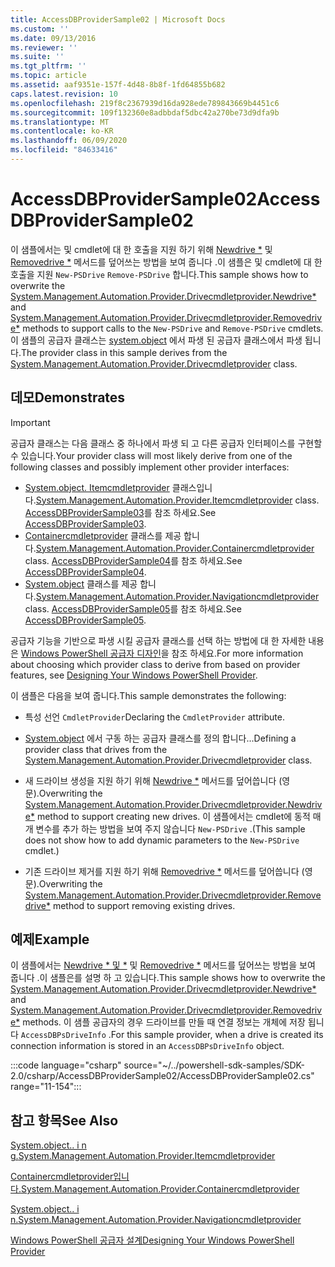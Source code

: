 ```yaml
---
title: AccessDBProviderSample02 | Microsoft Docs
ms.custom: ''
ms.date: 09/13/2016
ms.reviewer: ''
ms.suite: ''
ms.tgt_pltfrm: ''
ms.topic: article
ms.assetid: aaf9351e-157f-4d48-8b8f-1fd64855b682
caps.latest.revision: 10
ms.openlocfilehash: 219f8c2367939d16da928ede789843669b4451c6
ms.sourcegitcommit: 109f132360e8adbbdaf5dbc42a270be73d9dfa9b
ms.translationtype: MT
ms.contentlocale: ko-KR
ms.lasthandoff: 06/09/2020
ms.locfileid: "84633416"
---
```

# <a name="accessdbprovidersample02"></a><span data-ttu-id="130b1-102">AccessDBProviderSample02</span><span class="sxs-lookup"><span data-stu-id="130b1-102">AccessDBProviderSample02</span></span>

<span data-ttu-id="130b1-103">이 샘플에서는 및 cmdlet에 대 한 호출을 지원 하기 위해 [Newdrive \*](/dotnet/api/System.Management.Automation.Provider.DriveCmdletProvider.NewDrive) 및 [Removedrive \*](/dotnet/api/System.Management.Automation.Provider.DriveCmdletProvider.RemoveDrive) 메서드를 덮어쓰는 방법을 보여 줍니다 .이 샘플은 및 cmdlet에 대 한 호출을 지원 `New-PSDrive` `Remove-PSDrive` 합니다.</span><span class="sxs-lookup"><span data-stu-id="130b1-103">This sample shows how to overwrite the [System.Management.Automation.Provider.Drivecmdletprovider.Newdrive\*](/dotnet/api/System.Management.Automation.Provider.DriveCmdletProvider.NewDrive) and [System.Management.Automation.Provider.Drivecmdletprovider.Removedrive\*](/dotnet/api/System.Management.Automation.Provider.DriveCmdletProvider.RemoveDrive) methods to support calls to the `New-PSDrive` and `Remove-PSDrive` cmdlets.</span></span> <span data-ttu-id="130b1-104">이 샘플의 공급자 클래스는 [system.object](/dotnet/api/System.Management.Automation.Provider.DriveCmdletProvider) 에서 파생 된 공급자 클래스에서 파생 됩니다.</span><span class="sxs-lookup"><span data-stu-id="130b1-104">The provider class in this sample derives from the [System.Management.Automation.Provider.Drivecmdletprovider](/dotnet/api/System.Management.Automation.Provider.DriveCmdletProvider) class.</span></span>

## <a name="demonstrates"></a><span data-ttu-id="130b1-105">데모</span><span class="sxs-lookup"><span data-stu-id="130b1-105">Demonstrates</span></span>

> [!IMPORTANT]
> <span data-ttu-id="130b1-106">공급자 클래스는 다음 클래스 중 하나에서 파생 되 고 다른 공급자 인터페이스를 구현할 수 있습니다.</span><span class="sxs-lookup"><span data-stu-id="130b1-106">Your provider class will most likely derive from one of the following classes and possibly implement other provider interfaces:</span></span>
>
> - <span data-ttu-id="130b1-107">[System.object. Itemcmdletprovider](/dotnet/api/System.Management.Automation.Provider.ItemCmdletProvider) 클래스입니다.</span><span class="sxs-lookup"><span data-stu-id="130b1-107">[System.Management.Automation.Provider.Itemcmdletprovider](/dotnet/api/System.Management.Automation.Provider.ItemCmdletProvider) class.</span></span> <span data-ttu-id="130b1-108">[AccessDBProviderSample03](./accessdbprovidersample03.md)를 참조 하세요.</span><span class="sxs-lookup"><span data-stu-id="130b1-108">See [AccessDBProviderSample03](./accessdbprovidersample03.md).</span></span>
> - <span data-ttu-id="130b1-109">[Containercmdletprovider](/dotnet/api/System.Management.Automation.Provider.ContainerCmdletProvider) 클래스를 제공 합니다.</span><span class="sxs-lookup"><span data-stu-id="130b1-109">[System.Management.Automation.Provider.Containercmdletprovider](/dotnet/api/System.Management.Automation.Provider.ContainerCmdletProvider) class.</span></span> <span data-ttu-id="130b1-110">[AccessDBProviderSample04](./accessdbprovidersample04.md)를 참조 하세요.</span><span class="sxs-lookup"><span data-stu-id="130b1-110">See [AccessDBProviderSample04](./accessdbprovidersample04.md).</span></span>
> - <span data-ttu-id="130b1-111">[System.object](/dotnet/api/System.Management.Automation.Provider.NavigationCmdletProvider) 클래스를 제공 합니다.</span><span class="sxs-lookup"><span data-stu-id="130b1-111">[System.Management.Automation.Provider.Navigationcmdletprovider](/dotnet/api/System.Management.Automation.Provider.NavigationCmdletProvider) class.</span></span> <span data-ttu-id="130b1-112">[AccessDBProviderSample05](./accessdbprovidersample05.md)를 참조 하세요.</span><span class="sxs-lookup"><span data-stu-id="130b1-112">See [AccessDBProviderSample05](./accessdbprovidersample05.md).</span></span>
>
> <span data-ttu-id="130b1-113">공급자 기능을 기반으로 파생 시킬 공급자 클래스를 선택 하는 방법에 대 한 자세한 내용은 [Windows PowerShell 공급자 디자인](./provider-types.md)을 참조 하세요.</span><span class="sxs-lookup"><span data-stu-id="130b1-113">For more information about choosing which provider class to derive from based on provider features, see [Designing Your Windows PowerShell Provider](./provider-types.md).</span></span>

<span data-ttu-id="130b1-114">이 샘플은 다음을 보여 줍니다.</span><span class="sxs-lookup"><span data-stu-id="130b1-114">This sample demonstrates the following:</span></span>

- <span data-ttu-id="130b1-115">특성 선언 `CmdletProvider`</span><span class="sxs-lookup"><span data-stu-id="130b1-115">Declaring the `CmdletProvider` attribute.</span></span>

- <span data-ttu-id="130b1-116">[System.object](/dotnet/api/System.Management.Automation.Provider.DriveCmdletProvider) 에서 구동 하는 공급자 클래스를 정의 합니다...</span><span class="sxs-lookup"><span data-stu-id="130b1-116">Defining a provider class that drives from the [System.Management.Automation.Provider.Drivecmdletprovider](/dotnet/api/System.Management.Automation.Provider.DriveCmdletProvider) class.</span></span>

- <span data-ttu-id="130b1-117">새 드라이브 생성을 지원 하기 위해 [Newdrive \*](/dotnet/api/System.Management.Automation.Provider.DriveCmdletProvider.NewDrive) 메서드를 덮어씁니다 (영문).</span><span class="sxs-lookup"><span data-stu-id="130b1-117">Overwriting the [System.Management.Automation.Provider.Drivecmdletprovider.Newdrive\*](/dotnet/api/System.Management.Automation.Provider.DriveCmdletProvider.NewDrive) method to support creating new drives.</span></span> <span data-ttu-id="130b1-118">이 샘플에서는 cmdlet에 동적 매개 변수를 추가 하는 방법을 보여 주지 않습니다 `New-PSDrive` .</span><span class="sxs-lookup"><span data-stu-id="130b1-118">(This sample does not show how to add dynamic parameters to the `New-PSDrive` cmdlet.)</span></span>

- <span data-ttu-id="130b1-119">기존 드라이브 제거를 지원 하기 위해 [Removedrive \*](/dotnet/api/System.Management.Automation.Provider.DriveCmdletProvider.RemoveDrive) 메서드를 덮어씁니다 (영문).</span><span class="sxs-lookup"><span data-stu-id="130b1-119">Overwriting the [System.Management.Automation.Provider.Drivecmdletprovider.Removedrive\*](/dotnet/api/System.Management.Automation.Provider.DriveCmdletProvider.RemoveDrive) method to support removing existing drives.</span></span>

## <a name="example"></a><span data-ttu-id="130b1-120">예제</span><span class="sxs-lookup"><span data-stu-id="130b1-120">Example</span></span>

<span data-ttu-id="130b1-121">이 샘플에서는 [Newdrive \* 및 \*](/dotnet/api/System.Management.Automation.Provider.DriveCmdletProvider.NewDrive) 및 [Removedrive \*](/dotnet/api/System.Management.Automation.Provider.DriveCmdletProvider.RemoveDrive) 메서드를 덮어쓰는 방법을 보여 줍니다 .이 샘플은를 설명 하 고 있습니다.</span><span class="sxs-lookup"><span data-stu-id="130b1-121">This sample shows how to overwrite the [System.Management.Automation.Provider.Drivecmdletprovider.Newdrive\*](/dotnet/api/System.Management.Automation.Provider.DriveCmdletProvider.NewDrive) and [System.Management.Automation.Provider.Drivecmdletprovider.Removedrive\*](/dotnet/api/System.Management.Automation.Provider.DriveCmdletProvider.RemoveDrive) methods.</span></span> <span data-ttu-id="130b1-122">이 샘플 공급자의 경우 드라이브를 만들 때 연결 정보는 개체에 저장 됩니다 `AccessDBPsDriveInfo` .</span><span class="sxs-lookup"><span data-stu-id="130b1-122">For this sample provider, when a drive is created its connection information is stored in an `AccessDBPsDriveInfo` object.</span></span>

:::code language="csharp" source="~/../powershell-sdk-samples/SDK-2.0/csharp/AccessDBProviderSample02/AccessDBProviderSample02.cs" range="11-154":::

## <a name="see-also"></a><span data-ttu-id="130b1-123">참고 항목</span><span class="sxs-lookup"><span data-stu-id="130b1-123">See Also</span></span>

[<span data-ttu-id="130b1-124">System.object.. i n g.</span><span class="sxs-lookup"><span data-stu-id="130b1-124">System.Management.Automation.Provider.Itemcmdletprovider</span></span>](/dotnet/api/System.Management.Automation.Provider.ItemCmdletProvider)

[<span data-ttu-id="130b1-125">Containercmdletprovider입니다.</span><span class="sxs-lookup"><span data-stu-id="130b1-125">System.Management.Automation.Provider.Containercmdletprovider</span></span>](/dotnet/api/System.Management.Automation.Provider.ContainerCmdletProvider)

[<span data-ttu-id="130b1-126">System.object.. i n.</span><span class="sxs-lookup"><span data-stu-id="130b1-126">System.Management.Automation.Provider.Navigationcmdletprovider</span></span>](/dotnet/api/System.Management.Automation.Provider.NavigationCmdletProvider)

[<span data-ttu-id="130b1-127">Windows PowerShell 공급자 설계</span><span class="sxs-lookup"><span data-stu-id="130b1-127">Designing Your Windows PowerShell Provider</span></span>](./provider-types.md)
